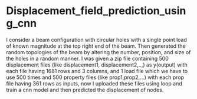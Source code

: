 # Displacement_field_prediction_using_cnn

I consider a beam configuration with circular holes with a single point load of
known magnitude at the top right end of the beam.
Then generated the random topologies of the beam by altering the number, position, and size of the holes in a random manner. 
I was given a zip file containing 500 displacement files (like displacement1, displacement2,..,) as y(output) with each file having 1681 rows and 3 columns, and 1 load file which we have to use 500 times and 500 property files (like prop1,prop2,...) with each prop file having 361 rows as inputs, now I uploaded these files using loop and train a cnn model and then predicted the displacement of nodes.

